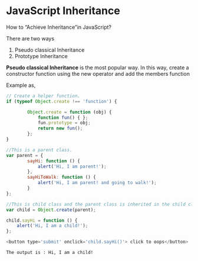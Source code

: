 # JavaScript Inheritance

How to “Achieve Inheritance”in JavaScript?

There are two ways

1. Pseudo classical Inheritance
2. Prototype Inheritance

<b>Pseudo classical Inheritance</b> is the most popular way. In this way, create a constructor function using the new operator and add the members function

Example as,

```javascript
// Create a helper function.
if (typeof Object.create !== 'function') {

        Object.create = function (obj) {
            function fun() { };
            fun.prototype = obj;
            return new fun();
        };
}

//This is a parent class.
var parent = {
        sayHi: function () {
            alert('Hi, I am parent!');
        },
        sayHiToWalk: function () {
            alert('Hi, I am parent! and going to walk!');
        }
};

//This is child class and the parent class is inherited in the child class.
var child = Object.create(parent);

child.sayHi = function () {
    alert('Hi, I am a child!');
};
```

```javascript 
<button type='submit' onclick='child.sayHi()'> click to oops</button>
```

```
The output is : Hi, I am a child!
```
